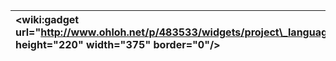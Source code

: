 | &lt;wiki:gadget url="http://www.ohloh.net/p/483533/widgets/project\_languages.xml" height="220" width="375" border="0"/&gt; | &lt;wiki:gadget url="http://www.ohloh.net/p/483533/widgets/project\_basic\_stats.xml" height="250" width="350" border="0"/&gt; |
|:----------------------------------------------------------------------------------------------------------------------------|:-------------------------------------------------------------------------------------------------------------------------------|